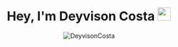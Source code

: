  <h1 align="center">Hey, I'm Deyvison Costa <img src="https://raw.githubusercontent.com/kaueMarques/kaueMarques/master/hi.gif" width="30px"></h1>
 <p align="center"> <img src="https://komarev.com/ghpvc/?username=DeyvisonCost" alt="DeyvisonCosta" /> </p>

<!--
**DeyvisonCost/DeyvisonCost** is a ✨ _special_ ✨ repository because its `README.md` (this file) appears on your GitHub profile.

Here are some ideas to get you started:

- 🔭 I’m currently working on ...
- 🌱 I’m currently learning ...
- 👯 I’m looking to collaborate on ...
- 🤔 I’m looking for help with ...
- 💬 Ask me about ...
- 📫 How to reach me: ...
- 😄 Pronouns: ...
- ⚡ Fun fact: ...
-->

